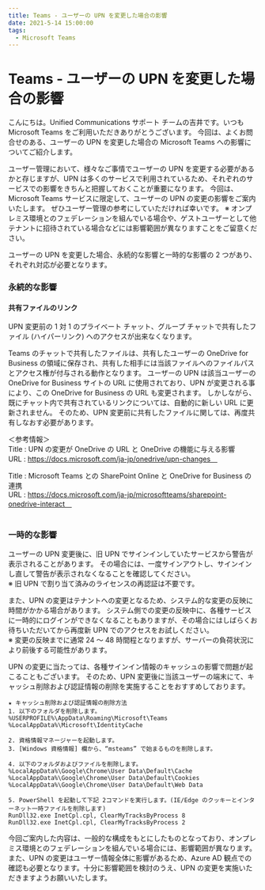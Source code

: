 ```yaml
---
title: Teams - ユーザーの UPN を変更した場合の影響
date: 2021-5-14 15:00:00
tags:
  - Microsoft Teams 
---
```

# Teams - ユーザーの UPN を変更した場合の影響

こんにちは。Unified Communications サポート チームの吉井です。いつも Microsoft Teams をご利用いただきありがとうございます。 
今回は、よくお問合せのある、ユーザーの UPN を変更した場合の Microsoft Teams への影響についてご紹介します。

ユーザー管理において、様々なご事情でユーザーの UPN を変更する必要があるかと存じますが、UPN は多くのサービスで利用されているため、それぞれのサービスでの影響をきちんと把握しておくことが重要になります。
今回は、Microsoft Teams サービスに限定して、ユーザーの UPN の変更の影響をご案内いたします。
ぜひユーザー管理の参考にしていただければ幸いです。
※ オンプレミス環境とのフェデレーションを組んでいる場合や、ゲストユーザーとして他テナントに招待されている場合などには影響範囲が異なりますことをご留意ください。<br>

ユーザーの UPN を変更した場合、永続的な影響と一時的な影響の 2 つがあり、それぞれ対応が必要となります。

### 永続的な影響
#### 共有ファイルのリンク
UPN 変更前の 1 対 1 のプライベート チャット、グループ チャットで共有したファイル (ハイパーリンク) へのアクセスが出来なくなります。

Teams のチャットで共有したファイルは、共有したユーザーの OneDrive for Business の領域に保存され、共有した相手には当該ファイルへのファイルパスとアクセス権が付与される動作となります。
ユーザーの UPN は該当ユーザーの OneDrive for Business サイトの URL に使用されており、UPN が変更される事により、この OneDrive for Business の URL も変更されます。
しかしながら、既にチャット内で共有されているリンクについては、自動的に新しい URL に更新されません。
そのため、UPN 変更前に共有したファイルに関しては、再度共有しなおす必要があります。  

＜参考情報＞  
Title : UPN の変更が OneDrive の URL と OneDrive の機能に与える影響  
URL : https://docs.microsoft.com/ja-jp/onedrive/upn-changes　  

Title : Microsoft Teams との SharePoint Online と OneDrive for Business の連携  
URL : https://docs.microsoft.com/ja-jp/microsoftteams/sharepoint-onedrive-interact　  
<br>

### 一時的な影響
ユーザーの UPN 変更後に、旧 UPN でサインインしていたサービスから警告が表示されることがあります。
その場合には、一度サインアウトし、サインインし直して警告が表示されなくなることを確認してください。  
※ 旧 UPN で割り当て済みのライセンスの再認証は不要です。

また、UPN の変更はテナントへの変更となるため、システム的な変更の反映に時間がかかる場合があります。
システム側での変更の反映中に、各種サービスに一時的にログインができなくなることもありますが、その場合にはしばらくお待ちいただいてから再度新 UPN でのアクセスをお試しください。  
※ 変更の反映までに通常 24 ～ 48 時間程となりますが、サーバーの負荷状況により前後する可能性があります。

UPN の変更に当たっては、各種サインイン情報のキャッシュの影響で問題が起こることもございます。
そのため、UPN 変更後に当該ユーザーの端末にて、キャッシュ削除および認証情報の削除を実施することをおすすめしております。

```
★ キャッシュ削除および認証情報の削除方法
1. 以下のフォルダを削除します。
%USERPROFILE%\AppData\Roaming\Microsoft\Teams
%LocalAppData%\Microsoft\IdentityCache 
 
2. 資格情報マネージャーを起動します。
3. [Windows 資格情報] 欄から、“msteams” で始まるものを削除します。

4. 以下のフォルダおよびファイルを削除します。
%LocalAppData%\Google\Chrome\User Data\Default\Cache
%LocalAppData%\Google\Chrome\User Data\Default\Cookies
%LocalAppData%\Google\Chrome\User Data\Default\Web Data

5. PowerShell を起動して下記 2コマンドを実行します。(IE/Edge のクッキーとインターネット一時ファイルを削除します)
RunDll32.exe InetCpl.cpl, ClearMyTracksByProcess 8
RunDll32.exe InetCpl.cpl, ClearMyTracksByProcess 2
```

今回ご案内した内容は、一般的な構成をもとにしたものとなっており、オンプレミス環境とのフェデレーションを組んでいる場合には、影響範囲が異なります。
また、UPN の変更はユーザー情報全体に影響があるため、Azure AD 観点での確認も必要となります。十分に影響範囲を検討のうえ、UPN の変更を実施いただきますようお願いいたします。